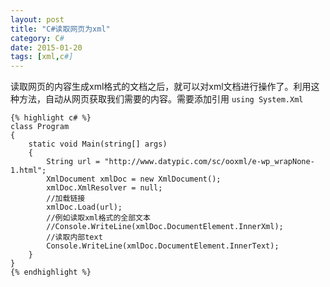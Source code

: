 ```yaml
---
layout: post
title: "C#读取网页为xml"
category: C#
date: 2015-01-20
tags: [xml,c#]
---
```


读取网页的内容生成xml格式的文档之后，就可以对xml文档进行操作了。利用这种方法，自动从网页获取我们需要的内容。需要添加引用 `using System.Xml`

<!-- more -->

	{% highlight c# %}
    class Program
    {
        static void Main(string[] args)
        {
            String url = "http://www.datypic.com/sc/ooxml/e-wp_wrapNone-1.html";
            XmlDocument xmlDoc = new XmlDocument();
            xmlDoc.XmlResolver = null;
			//加载链接
            xmlDoc.Load(url);
            //例如读取xml格式的全部文本
            //Console.WriteLine(xmlDoc.DocumentElement.InnerXml);
            //读取内部text
            Console.WriteLine(xmlDoc.DocumentElement.InnerText);
        }
    }
	{% endhighlight %}
